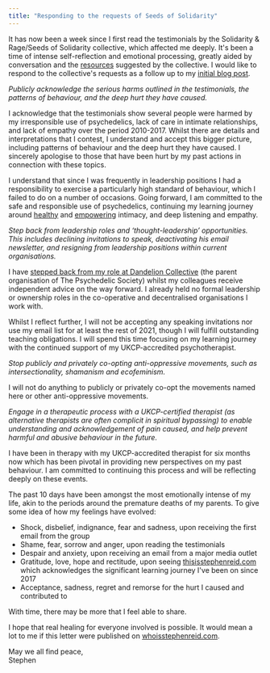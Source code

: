 ```yaml
---
title: "Responding to the requests of Seeds of Solidarity"
---
```


<style>
      .blog_post ul {
        list-style-type: none;
        margin-bottom: 1em;
      }
      .blog_post ul li:before {
        content: '\2014';
        position: absolute;
        margin-left: -20px;
      }
</style>

It has now been a week since I first read the testimonials by the Solidarity & Rage/Seeds of Solidarity collective, which affected me deeply. It's been a time of intense self-reflection and emotional processing, greatly aided by conversation and the [resources](https://www.whoisstephenreid.com/resources-and-recovery) suggested by the collective. I would like to respond to the collective's requests as a follow up to my [initial blog post](https://stephenreid.net/blog/2021/06/11/response-to-allegations-by-whoisstephenreid.html).

*Publicly acknowledge the serious harms outlined in the testimonials, the patterns of behaviour, and the deep hurt they have caused.*

I acknowledge that the testimonials show several people were harmed by my irresponsible use of psychedelics, lack of care in intimate relationships, and lack of empathy over the period 2010-2017. Whilst there are details and interpretations that I contest, I understand and accept this bigger picture, including patterns of behaviour and the deep hurt they have caused. I sincerely apologise to those that have been hurt by my past actions in connection with these topics.

I understand that since I was frequently in leadership positions I had a responsibility to exercise a particularly high standard of behaviour, which I failed to do on a number of occasions. Going forward, I am committed to the safe and responsible use of psychedelics, continuing my learning journey around [healthy](https://doubleblindmag.com/consent/) and [empowering](https://www.youtube.com/watch?v=auokDp_EA80) intimacy, and deep listening and empathy.

*Step back from leadership roles and ‘thought-leadership’ opportunities. This includes declining invitations to speak, deactivating his email newsletter, and resigning from leadership positions within current organisations.*

I have [stepped back from my role at Dandelion Collective](https://psychedelicsociety.org.uk/news/statement-from-the-psychedelic-societydandelion-collective-on-allegations-made-against-stephen-reid) (the parent organisation of The Psychedelic Society) whilst my colleagues receive independent advice on the way forward. I already held no formal leadership or ownership roles in the co-operative and decentralised organisations I work with.

Whilst I reflect further, I will not be accepting any speaking invitations nor use my email list for at least the rest of 2021, though I will fulfill outstanding teaching obligations. I will spend this time focusing on my learning journey with the continued support of my UKCP-accredited psychotherapist.

*Stop publicly and privately co-opting anti-oppressive movements, such as intersectionality, shamanism and ecofeminism.*

I will not do anything to publicly or privately co-opt the movements named here or other anti-oppressive movements.

*Engage in a therapeutic process with a UKCP-certified therapist (as alternative therapists are often complicit in spiritual bypassing) to enable understanding and acknowledgement of pain caused, and help prevent harmful and abusive behaviour in the future.*

I have been in therapy with my UKCP-accredited therapist for six months now which has been pivotal in providing new perspectives on my past behaviour. I am committed to continuing this process and will be reflecting deeply on these events.

The past 10 days have been amongst the most emotionally intense of my life, akin to the periods around the premature deaths of my parents. To give some idea of how my feelings have evolved:

* Shock, disbelief, indignance, fear and sadness, upon receiving the first email from the group
* Shame, fear, sorrow and anger, upon reading the testimonials
* Despair and anxiety, upon receiving an email from a major media outlet
* Gratitude, love, hope and rectitude, upon seeing [thisisstephenreid.com](https://thisisstephenreid.com) which acknowledges the significant learning journey I've been on since 2017
* Acceptance, sadness, regret and remorse for the hurt I caused and contributed to

With time, there may be more that I feel able to share.

I hope that real healing for everyone involved is possible. It would mean a lot to me if this letter were published on [whoisstephenreid.com](https://whoisstephenreid.com).

May we all find peace,<br />
Stephen
